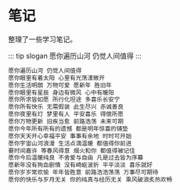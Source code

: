 # 笔记

整理了一些学习笔记。

::: tip slogan
愿你遍历山河 仍觉人间值得
:::

``` bash
愿你遍历山河 仍觉人间值得
愿你眼里有着太阳 心里有光荡漾敞开
愿你生活明朗 万物可爱 愿新年 胜旧年
愿你眼里有星辰 身边有微风 心中有暖阳
愿你所求皆如愿 所行化坦途 多喜乐长安宁
愿你所有快乐 无需假装 此生尽兴 赤诚善良
愿你夜里有灯 梦里有人 平安喜乐 得偿所愿
愿你万物更新 旧疾当愈 前路浩荡 未来可期
愿你今年所有所有的遗憾 都是明年惊喜的铺垫
愿你天天开心幸福平安 事事有余地 时时可开始
愿你宇宙山河浪漫 生活点滴温暖 都值得你前进
要时间嘉许 等春风得意 烟火和你 都值得被记住
愿你今后温暖纯良 不舍爱与自由 凡是过去皆为序幕
愿新年没有狗血剧情 没有崎岖波折 平平淡淡 喜乐就好
愿你岁岁常欢愉 年年皆胜意 前路浩浩荡荡 万事尽可期待
愿你的快乐与岁月无关 你的纯真与经历无关 乘风破浪炙热欢畅
```

<img src="" alt="">


